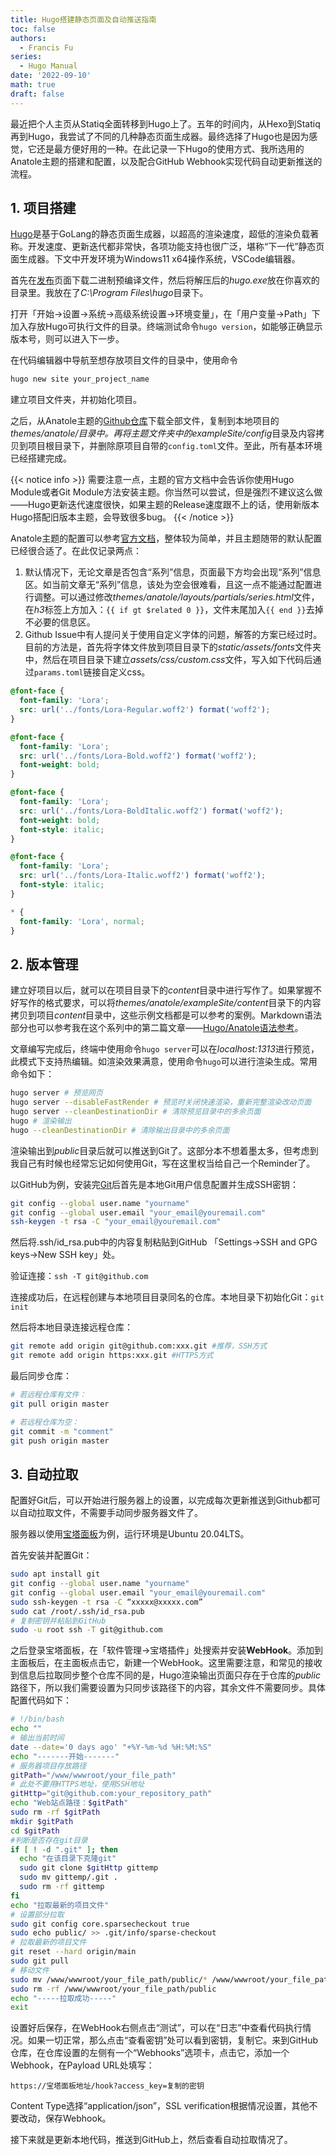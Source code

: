 ```yaml
---
title: Hugo搭建静态页面及自动推送指南
toc: false
authors:
  - Francis Fu
series:
  - Hugo Manual
date: '2022-09-10'
math: true
draft: false
---
```


最近把个人主页从Statiq全面转移到Hugo上了。五年的时间内，从Hexo到Statiq再到Hugo，我尝试了不同的几种静态页面生成器。最终选择了Hugo也是因为感觉，它还是最方便好用的一种。在此记录一下Hugo的使用方式、我所选用的Anatole主题的搭建和配置，以及配合GitHub Webhook实现代码自动更新推送的流程。

<!--more-->

## 1. 项目搭建

[Hugo](https://gohugo.io/)是基于GoLang的静态页面生成器，以超高的渲染速度，超低的渲染负载著称。开发速度、更新迭代都非常快，各项功能支持也很广泛，堪称“下一代”静态页面生成器。下文中开发环境为Windows11 x64操作系统，VSCode编辑器。

首先在[发布](https://github.com/gohugoio/hugo/releases)页面下载二进制预编译文件，然后将解压后的*hugo.exe*放在你喜欢的目录里。我放在了*C:\Program Files\hugo*目录下。

打开「开始->设置->系统->高级系统设置->环境变量」，在「用户变量->Path」下加入存放Hugo可执行文件的目录。终端测试命令`hugo version`，如能够正确显示版本号，则可以进入下一步。

在代码编辑器中导航至想存放项目文件的目录中，使用命令
```bash
hugo new site your_project_name
```
建立项目文件夹，并初始化项目。

之后，从Anatole主题的[Github仓库](https://github.com/lxndrblz/anatole)下载全部文件，复制到本地项目的*themes/anatole/*目录中。再将主题文件夹中的*exampleSite/config*目录及内容拷贝到项目根目录下，并删除原项目自带的`config.toml`文件。至此，所有基本环境已经搭建完成。

{{< notice info >}}
需要注意一点，主题的官方文档中会告诉你使用Hugo Module或者Git Module方法安装主题。你当然可以尝试，但是强烈不建议这么做——Hugo更新迭代速度很快，如果主题的Release速度跟不上的话，使用新版本Hugo搭配旧版本主题，会导致很多bug。
{{< /notice >}}

Anatole主题的配置可以参考[官方文档](https://github.com/lxndrblz/anatole/wiki)，整体较为简单，并且主题随带的默认配置已经很合适了。在此仅记录两点：

1. 默认情况下，无论文章是否包含“系列”信息，页面最下方均会出现“系列”信息区。如当前文章无“系列”信息，该处为空会很难看，且这一点不能通过配置进行调整。可以通过修改*themes/anatole/layouts/partials/series.html*文件，在*h3*标签上方加入：`{{ if gt $related 0 }}`，文件末尾加入`{{ end }}`去掉不必要的信息区。
2. Github Issue中有人提问关于使用自定义字体的问题，解答的方案已经过时。目前的方法是，首先将字体文件放到项目目录下的*static/assets/fonts*文件夹中，然后在项目目录下建立*assets/css/custom.css*文件，写入如下代码后通过`params.toml`链接自定义css。
```css
@font-face {
  font-family: 'Lora';
  src: url('../fonts/Lora-Regular.woff2') format('woff2');
}

@font-face {
  font-family: 'Lora';
  src: url('../fonts/Lora-Bold.woff2') format('woff2');
  font-weight: bold;
}

@font-face {
  font-family: 'Lora';
  src: url('../fonts/Lora-BoldItalic.woff2') format('woff2');
  font-weight: bold;
  font-style: italic;
}

@font-face {
  font-family: 'Lora';
  src: url('../fonts/Lora-Italic.woff2') format('woff2');
  font-style: italic;
}

* {
  font-family: 'Lora', normal;
}
```

## 2. 版本管理

建立好项目以后，就可以在项目目录下的*content*目录中进行写作了。如果掌握不好写作的格式要求，可以将*themes/anatole/exampleSite/content*目录下的内容拷贝到项目*content*目录中，这些示例文档都是可以参考的案例。Markdown语法部分也可以参考我在这个系列中的第二篇文章——[Hugo/Anatole语法参考](/posts/hugo静态页面生成指南/hugo-anatole语法参考/)。

文章编写完成后，终端中使用命令`hugo server`可以在*localhost:1313*进行预览，此模式下支持热编辑。如渲染效果满意，使用命令`hugo`可以进行渲染生成。常用命令如下：

```bash
hugo server # 预览网页
hugo server --disableFastRender # 预览时关闭快速渲染，重新完整渲染改动页面
hugo server --cleanDestinationDir # 清除预览目录中的多余页面
hugo # 渲染输出
hugo --cleanDestinationDir # 清除输出目录中的多余页面
```

渲染输出到*public*目录后就可以推送到Git了。这部分本不想着墨太多，但考虑到我自己有时候也经常忘记如何使用Git，写在这里权当给自己一个Reminder了。

以GitHub为例，安装完[Git](https://git-scm.com/)后首先是本地Git用户信息配置并生成SSH密钥：

```bash
git config --global user.name "yourname"
git config --global user.email "your_email@youremail.com"
ssh-keygen -t rsa -C "your_email@youremail.com"
```

然后将.ssh/id_rsa.pub中的内容复制粘贴到GitHub 「Settings->SSH and GPG keys->New SSH key」处。

验证连接：`ssh -T git@github.com`

连接成功后，在远程创建与本地项目目录同名的仓库。本地目录下初始化Git：`git init`

然后将本地目录连接远程仓库：

```bash
git remote add origin git@github.com:xxx.git #推荐，SSH方式
git remote add origin https:xxx.git #HTTPS方式
```
最后同步仓库：
```bash
# 若远程仓库有文件：
git pull origin master

# 若远程仓库为空：
git commit -m "comment"
git push origin master
``` 

## 3. 自动拉取

配置好Git后，可以开始进行服务器上的设置，以完成每次更新推送到Github都可以自动拉取文件，不需要手动同步服务器文件了。

服务器以使用[宝塔面板](https://www.bt.cn/new/index.html)为例，运行环境是Ubuntu 20.04LTS。

首先安装并配置Git：

```bash
sudo apt install git
git config --global user.name "yourname"
git config --global user.email "your_email@youremail.com"
sudo ssh-keygen -t rsa -C “xxxxx@xxxxx.com”
sudo cat /root/.ssh/id_rsa.pub
# 复制密钥并粘贴到GitHub
sudo -u root ssh -T git@github.com
```
之后登录宝塔面板，在「软件管理->宝塔插件」处搜索并安装**WebHook**。添加到主面板后，在主面板点击它，新建一个WebHook。这里需要注意，和常见的接收到信息后拉取同步整个仓库不同的是，Hugo渲染输出页面只存在于仓库的*public*路径下，所以我们需要设置为只同步该路径下的内容，其余文件不需要同步。具体配置代码如下：

```bash
# !/bin/bash
echo ""
# 输出当前时间
date --date='0 days ago' "+%Y-%m-%d %H:%M:%S"
echo "-------开始-------"
# 服务器项目存放路径
gitPath="/www/wwwroot/your_file_path"
# 此处不要用HTTPS地址，使用SSH地址
gitHttp="git@github.com:your_repository_path"
echo "Web站点路径：$gitPath"
sudo rm -rf $gitPath
mkdir $gitPath
cd $gitPath
#判断是否存在git目录
if [ ! -d ".git" ]; then
  echo "在该目录下克隆git"
  sudo git clone $gitHttp gittemp
  sudo mv gittemp/.git .
  sudo rm -rf gittemp
fi
echo "拉取最新的项目文件"
# 设置部分拉取
sudo git config core.sparsecheckout true
sudo echo public/ >> .git/info/sparse-checkout
# 拉取最新的项目文件
git reset --hard origin/main
sudo git pull 
# 移动文件
sudo mv /www/wwwroot/your_file_path/public/* /www/wwwroot/your_file_path/
sudo rm -rf /www/wwwroot/your_file_path/public
echo "-----拉取成功-----"
exit
```

设置好后保存，在WebHook右侧点击“测试”，可以在“日志”中查看代码执行情况。如果一切正常，那么点击“查看密钥”处可以看到密钥，复制它。来到GitHub仓库，在仓库设置的左侧有一个“Webhooks”选项卡，点击它，添加一个Webhook，在Payload URL处填写：
```
https://宝塔面板地址/hook?access_key=复制的密钥
```
Content Type选择“application/json”，SSL verification根据情况设置，其他不要改动，保存Webhook。

接下来就是更新本地代码，推送到GitHub上，然后查看自动拉取情况了。
